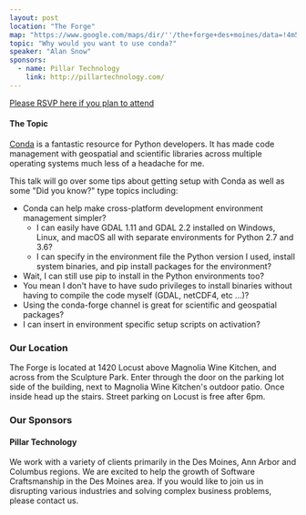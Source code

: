 ```yaml
---
layout: post
location: "The Forge"
map: "https://www.google.com/maps/dir/''/the+forge+des+moines/data=!4m5!4m4!1m0!1m2!1m1!1s0x87ee991d8dca415f:0x84112296254b6c27?sa=X&ved=0ahUKEwjZyL6P2MrRAhVk7IMKHbjFA6wQ9RcIeDAL"
topic: "Why would you want to use conda?"
speaker: "Alan Snow"
sponsors:
  - name: Pillar Technology
    link: http://pillartechnology.com/
---
```


[Please RSVP here if you plan to attend](https://www.eventbrite.com/e/pyowa-june-2018-tickets-46429383536)


#### The Topic

[Conda](https://conda.io) is a fantastic resource for Python developers. It has made code management with geospatial and scientific libraries across multiple operating systems much less of a headache for me.

This talk will go over some tips about getting setup with Conda as well as some "Did you know?" type topics including:

- Conda can help make cross-platform development environment management simpler?
  - I can easily have GDAL 1.11 and GDAL 2.2 installed on Windows, Linux, and macOS all with separate environments for Python 2.7 and 3.6?
  - I can specify in the environment file the Python version I used, install system binaries, and pip install packages for the environment?
- Wait, I can still use pip to install in the Python environments too?
- You mean I don't have to have sudo privileges to install binaries without having to compile the code myself (GDAL, netCDF4, etc ...)?
- Using the conda-forge channel is great for scientific and geospatial packages?
- I can insert in environment specific setup scripts on activation?

### Our Location

The Forge is located at 1420 Locust above Magnolia Wine Kitchen, and across from the Sculpture Park. Enter through the door on the parking lot side of the building, next to Magnolia Wine Kitchen's outdoor patio. Once inside head up the stairs. Street parking on Locust is free after 6pm.


### Our Sponsors

#### Pillar Technology

We work with a variety of clients primarily in the Des Moines, Ann Arbor and Columbus regions. We are excited to help the growth of Software Craftsmanship in the Des Moines area. If you would like to join us in disrupting various industries and solving complex business problems, please contact us.
